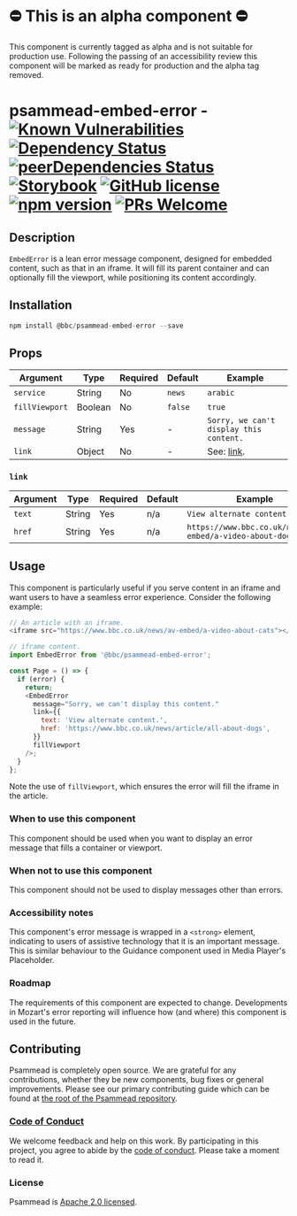 # ⛔️ This is an alpha component ⛔️

This component is currently tagged as alpha and is not suitable for production use. Following the passing of an accessibility review this component will be marked as ready for production and the alpha tag removed.

# psammead-embed-error - [![Known Vulnerabilities](https://snyk.io/test/github/bbc/psammead/badge.svg?targetFile=packages%2Fcomponents%2Fpsammead-embed-error%2Fpackage.json)](https://snyk.io/test/github/bbc/psammead?targetFile=packages%2Fcomponents%2Fpsammead-embed-error%2Fpackage.json) [![Dependency Status](https://david-dm.org/bbc/psammead.svg?path=packages/components/psammead-embed-error)](https://david-dm.org/bbc/psammead?path=packages/components/psammead-embed-error) [![peerDependencies Status](https://david-dm.org/bbc/psammead/peer-status.svg?path=packages/components/psammead-embed-error)](https://david-dm.org/bbc/psammead?path=packages/components/psammead-embed-error&type=peer) [![Storybook](https://raw.githubusercontent.com/storybooks/brand/master/badge/badge-storybook.svg?sanitize=true)](https://bbc.github.io/psammead/?path=/story/embed-error--containing-image) [![GitHub license](https://img.shields.io/badge/license-Apache%202.0-blue.svg)](https://github.com/bbc/psammead/blob/latest/LICENSE) [![npm version](https://img.shields.io/npm/v/@bbc/psammead-embed-error.svg)](https://www.npmjs.com/package/@bbc/psammead-embed-error) [![PRs Welcome](https://img.shields.io/badge/PRs-welcome-brightgreen.svg)](https://github.com/bbc/psammead/blob/latest/CONTRIBUTING.md)

## Description

`EmbedError` is a lean error message component, designed for embedded content, such as that in an iframe. It will fill its parent container and can optionally fill the viewport, while positioning its content accordingly.

## Installation

```jsx
npm install @bbc/psammead-embed-error --save
```

## Props

| Argument       | Type    | Required | Default | Example                                 |
| -------------- | ------- | -------- | ------- | --------------------------------------- |
| `service`      | String  | No       | `news`  | `arabic`                                |
| `fillViewport` | Boolean | No       | `false` | `true`                                  |
| `message`      | String  | Yes      | -       | `Sorry, we can't display this content.` |
| `link`         | Object  | No       | -       | See: [link](#link).                     |

### `link`

| Argument | Type   | Required | Default | Example                                                  |
| -------- | ------ | -------- | ------- | -------------------------------------------------------- |
| `text`   | String | Yes      | n/a     | `View alternate content.`                                |
| `href`   | String | Yes      | n/a     | `https://www.bbc.co.uk/news/av-embed/a-video-about-dogs` |

## Usage

This component is particularly useful if you serve content in an iframe and want users to have a seamless error experience. Consider the following example:

```js
// An article with an iframe.
<iframe src="https://www.bbc.co.uk/news/av-embed/a-video-about-cats"></iframe>
```

```js
// iframe content.
import EmbedError from '@bbc/psammead-embed-error';

const Page = () => {
  if (error) {
    return;
    <EmbedError
      message="Sorry, we can't display this content."
      link={{
        text: 'View alternate content.',
        href: 'https://www.bbc.co.uk/news/article/all-about-dogs',
      }}
      fillViewport
    />;
  }
};
```

Note the use of `fillViewport`, which ensures the error will fill the iframe in the article.

### When to use this component

This component should be used when you want to display an error message that fills a container or viewport.

### When not to use this component

This component should not be used to display messages other than errors.

### Accessibility notes

This component's error message is wrapped in a `<strong>` element, indicating to users of assistive technology that it is an important message. This is similar behaviour to the Guidance component used in Media Player's Placeholder.

### Roadmap

The requirements of this component are expected to change. Developments in Mozart's error reporting will influence how (and where) this component is used in the future.

## Contributing

Psammead is completely open source. We are grateful for any contributions, whether they be new components, bug fixes or general improvements. Please see our primary contributing guide which can be found at [the root of the Psammead repository](https://github.com/bbc/psammead/blob/latest/CONTRIBUTING.md).

### [Code of Conduct](https://github.com/bbc/psammead/blob/latest/CODE_OF_CONDUCT.md)

We welcome feedback and help on this work. By participating in this project, you agree to abide by the [code of conduct](https://github.com/bbc/psammead/blob/latest/CODE_OF_CONDUCT.md). Please take a moment to read it.

### License

Psammead is [Apache 2.0 licensed](https://github.com/bbc/psammead/blob/latest/LICENSE).
